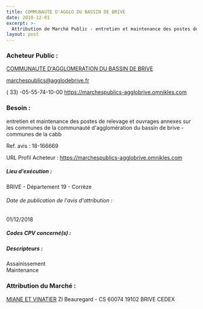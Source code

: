 ```yaml
---
title: COMMUNAUTE D'AGGLO DU BASSIN DE BRIVE
date: 2018-12-01
excerpt: >-
  Attribution de Marché Public - entretien et maintenance des postes de relevage et ouvrages annexes sur les communes de la communauté d'agglomération du bassin de brive - communes de la cabb
layout: post
---
```


### Acheteur Public : 
<a href="/acheteur-133/siren-200043172"> COMMUNAUTE D'AGGLOMERATION DU BASSIN DE BRIVE</a><br/>



marchespublics@agglodebrive.fr

( 33) -05-55-74-10-00
https://marchespublics-agglobrive.omnikles.com
### Besoin :

entretien et maintenance des postes de relevage et ouvrages annexes sur les communes de la communauté d'agglomération du bassin de brive - communes de la cabb

Ref. avis : 18-166669

URL Profil Acheteur : https://marchespublics-agglobrive.omnikles.com

##### Lieu d'exécution :

BRIVE - Département 19 - Corrèze

###### Date de publication de l'avis d'attribution : 
01/12/2018

##### Codes CPV concerné(s) :

##### Descripteurs :
Assainissement <br/>
Maintenance <br/>

### Attribution du Marché :
<a href="/entreprise-573/siren-675520241"> MIANE ET VINATIER</a>    ZI Beauregard - CS 60074 19102 BRIVE CEDEX <br/>

